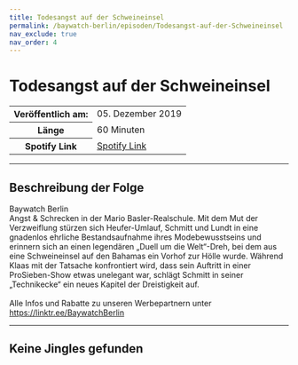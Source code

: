 ```yaml
---
title: Todesangst auf der Schweineinsel
permalink: /baywatch-berlin/episoden/Todesangst-auf-der-Schweineinsel
nav_exclude: true
nav_order: 4
---
```


# Todesangst auf der Schweineinsel
<table class="resp-table dcf-table dcf-table-responsive dcf-table-bordered dcf-table-striped dcf-w-100%">
                    <tbody>
                        <tr>
                            <th scope="row">Veröffentlich am:</th>
                            <td data-label="Veröffentlich am:">05. Dezember 2019</td>
                        </tr>
                        <tr>
                            <th scope="row">Länge </th>
                            <td data-label="Länge ">60 Minuten</td>
                        </tr><tr>
                                <th scope="row">Spotify Link</th>
                                <td data-label="Spotify Link"><a href="https://open.spotify.com/episode/4HEpRaNZqY114VkP5PdwKV">Spotify Link</a></td>
                            </tr></tbody>
                </table>

***

## Beschreibung der Folge

<div>
Baywatch Berlin <br> Angst & Schrecken in der Mario Basler-Realschule. Mit dem Mut der Verzweiflung stürzen sich Heufer-Umlauf, Schmitt und Lundt in eine gnadenlos ehrliche Bestandsaufnahme ihres Modebewusstseins und erinnern sich an einen legendären „Duell um die Welt“-Dreh, bei dem aus eine Schweineinsel auf den Bahamas ein Vorhof zur Hölle wurde. Während Klaas mit der Tatsache konfrontiert wird, dass sein Auftritt in einer ProSieben-Show etwas unelegant war, schlägt Schmitt in seiner „Technikecke“ ein neues Kapitel der Dreistigkeit auf. <br>  <br> Alle Infos und Rabatte zu unseren Werbepartnern unter <a href="https://linktr.ee/BaywatchBerlin">https://linktr.ee/BaywatchBerlin</a>  
</div>

***

## Keine Jingles gefunden
